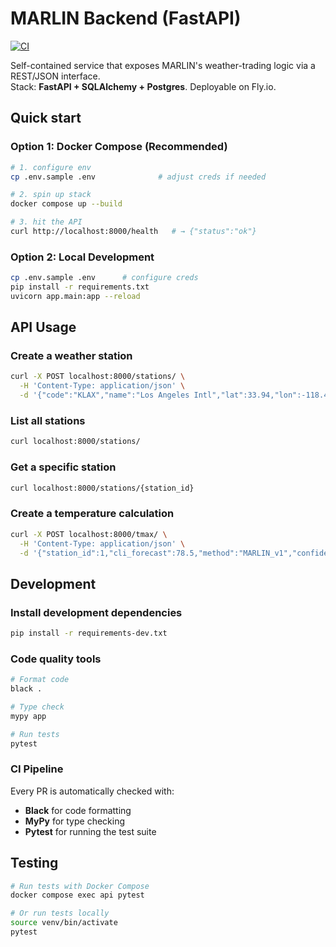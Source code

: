 # MARLIN Backend (FastAPI)

[![CI](https://github.com/yourusername/MARLIN-backend/actions/workflows/ci.yml/badge.svg)](https://github.com/yourusername/MARLIN-backend/actions/workflows/ci.yml)

Self-contained service that exposes MARLIN's weather-trading logic via a REST/JSON interface.  
Stack: **FastAPI + SQLAlchemy + Postgres**. Deployable on Fly.io.

## Quick start

### Option 1: Docker Compose (Recommended)
```bash
# 1. configure env
cp .env.sample .env              # adjust creds if needed

# 2. spin up stack
docker compose up --build

# 3. hit the API
curl http://localhost:8000/health   # → {"status":"ok"}
```

### Option 2: Local Development
```bash
cp .env.sample .env      # configure creds
pip install -r requirements.txt
uvicorn app.main:app --reload
```

## API Usage

### Create a weather station
```bash
curl -X POST localhost:8000/stations/ \
  -H 'Content-Type: application/json' \
  -d '{"code":"KLAX","name":"Los Angeles Intl","lat":33.94,"lon":-118.40,"timezone":"America/Los_Angeles","coastal_distance_km":3.4}'
```

### List all stations
```bash
curl localhost:8000/stations/
```

### Get a specific station
```bash
curl localhost:8000/stations/{station_id}
```

### Create a temperature calculation
```bash
curl -X POST localhost:8000/tmax/ \
  -H 'Content-Type: application/json' \
  -d '{"station_id":1,"cli_forecast":78.5,"method":"MARLIN_v1","confidence":0.85,"raw_payload":{"model":"GFS","temp":78.5}}'
```

## Development

### Install development dependencies
```bash
pip install -r requirements-dev.txt
```

### Code quality tools
```bash
# Format code
black .

# Type check
mypy app

# Run tests
pytest
```

### CI Pipeline
Every PR is automatically checked with:
- **Black** for code formatting
- **MyPy** for type checking
- **Pytest** for running the test suite

## Testing

```bash
# Run tests with Docker Compose
docker compose exec api pytest

# Or run tests locally
source venv/bin/activate
pytest
``` 